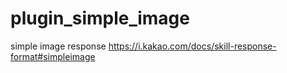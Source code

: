# plugin_simple_image
simple image response https://i.kakao.com/docs/skill-response-format#simpleimage
